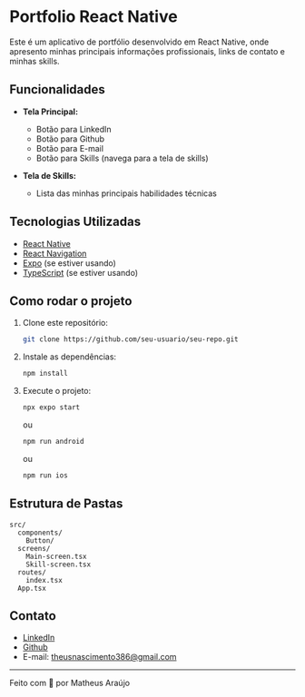 # Portfolio React Native

Este é um aplicativo de portfólio desenvolvido em React Native, onde apresento minhas principais informações profissionais, links de contato e minhas skills.

## Funcionalidades

- **Tela Principal:**  
  - Botão para LinkedIn  
  - Botão para Github  
  - Botão para E-mail  
  - Botão para Skills (navega para a tela de skills)

- **Tela de Skills:**  
  - Lista das minhas principais habilidades técnicas

## Tecnologias Utilizadas

- [React Native](https://reactnative.dev/)
- [React Navigation](https://reactnavigation.org/)
- [Expo](https://expo.dev/) (se estiver usando)
- [TypeScript](https://www.typescriptlang.org/) (se estiver usando)

## Como rodar o projeto

1. Clone este repositório:
   ```bash
   git clone https://github.com/seu-usuario/seu-repo.git
   ```
2. Instale as dependências:
   ```bash
   npm install
   ```
3. Execute o projeto:
   ```bash
   npx expo start
   ```
   ou
   ```bash
   npm run android
   ```
   ou
   ```bash
   npm run ios
   ```

## Estrutura de Pastas

```
src/
  components/
    Button/
  screens/
    Main-screen.tsx
    Skill-screen.tsx
  routes/
    index.tsx
  App.tsx
```

## Contato

- [LinkedIn](https://www.linkedin.com/in/matheus-araujo-nascimento)
- [Github](https://github.com/MatheusAraujo110)
- E-mail: theusnascimento386@gmail.com

---

Feito com 💚 por Matheus Araújo
